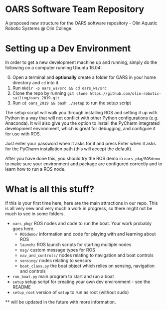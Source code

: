 # OARS Software Team Repository
A proposed new structure for the OARS software repository -
Olin Aquatic Robotic Systems @ Olin College.

# Setting up a Dev Environment

In order to get a new development machine up and running, simply do the following
on a computer running Ubuntu 16.04:

  0) Open a terminal and **optionally** create a folder for OARS in your home directory and `cd` into it.
  1) Run `mkdir -p oars_ws/src && cd oars_ws/src`
  2) Clone the repo by running `git clone https://github.com/olin-robotic-sailing/oars_2019.git`
  3) Run `cd oars_2019 && bash ./setup` to run the setup script

The setup script will walk you through installing ROS and setting it up with Python
in a way that will not conflict with other Python configurations (e.g. Anaconda).
It will also give you the option to install the PyCharm integrated development
environment, which is great for debugging, and configure it for use with ROS.

Just enter your password when it asks for it and press Enter when it asks for the
PyCharm installation path (this will accept the default).

After you have done this, you should try the ROS demo in `oars_pkg/ROSdemo` to make sure your environment and package are configured correctly and to learn how to run a ROS node.

# What is all this stuff?

If this is your first time here, here are the main attractions in our repo. This is all very new and very much a work in progress, so there might not be much to see in some folders.

* `oars_pkg/`  ROS nodes and code to run the boat. Your work probably goes here.
  - `ROSdemo/`  information and code for playing with and learning about ROS
  - `launch/`  ROS launch scripts for starting multiple nodes
  - `msg/`  custom message types for ROS
  - `nav_and_controls/`  nodes relating to navigation and boat controls
  - `sensing/`  nodes relating to sensors
  - `boat_class.py`  the boat object which relies on sensing, navigation and controls
* `run_boat.py`  main program to start and run a boat
* `setup`  setup script for creating your own dev environment - see the README
* `setup_root`  version of `setup` to run as root (without sudo)

** will be updated in the future with more information.
